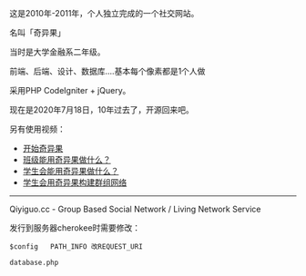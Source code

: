 这是2010年-2011年，个人独立完成的一个社交网站。

名叫「奇异果」

当时是大学金融系二年级。

前端、后端、设计、数据库....基本每个像素都是1个人做

采用PHP CodeIgniter + jQuery。

现在是2020年7月18日，10年过去了，开源回来吧。

另有使用视频：

- [开始奇异果](https://v.youku.com/v_show/id_XMjU3MjU2NzEy.html)
- [班级能用奇异果做什么？](https://v.youku.com/v_show/id_XMjU1MDk1Mjgw.html)
- [学生会能用奇异果做什么？](https://v.youku.com/v_show/id_XMjU1MDk2NjM2.html)
- [学生会用奇异果构建群组网络](https://v.youku.com/v_show/id_XMjU0NzQ5MDU2.html)

-------------------

Qiyiguo.cc - Group Based Social Network / Living Network Service



发行到服务器cherokee时需要修改：

	$config   PATH_INFO 改REQUEST_URI
	
	database.php
